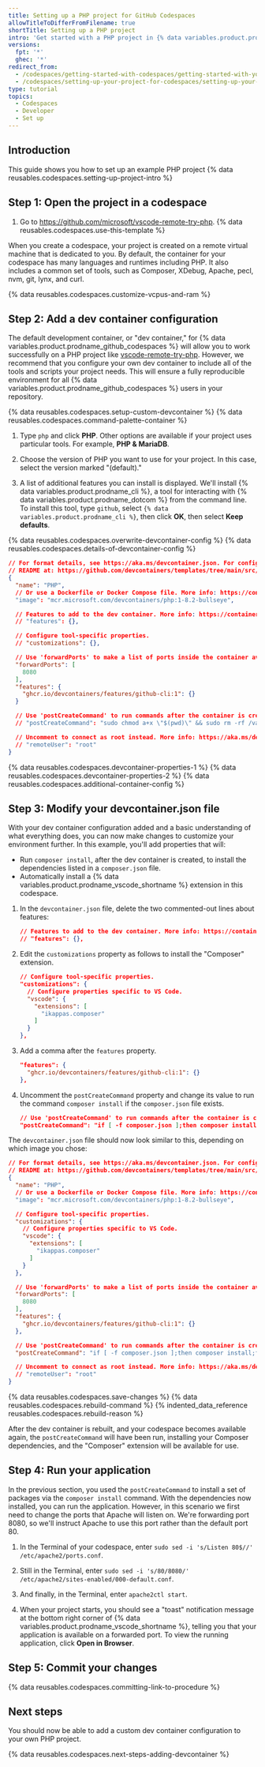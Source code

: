 ```yaml
---
title: Setting up a PHP project for GitHub Codespaces
allowTitleToDifferFromFilename: true
shortTitle: Setting up a PHP project
intro: 'Get started with a PHP project in {% data variables.product.prodname_github_codespaces %} by creating a custom dev container configuration.'
versions:
  fpt: '*'
  ghec: '*'
redirect_from:
  - /codespaces/getting-started-with-codespaces/getting-started-with-your-php-project-in-codespaces
  - /codespaces/setting-up-your-project-for-codespaces/setting-up-your-php-project-for-codespaces
type: tutorial
topics:
  - Codespaces
  - Developer
  - Set up
---
```


## Introduction

This guide shows you how to set up an example PHP project {% data reusables.codespaces.setting-up-project-intro %}

## Step 1: Open the project in a codespace

1. Go to https://github.com/microsoft/vscode-remote-try-php.
{% data reusables.codespaces.use-this-template %}

When you create a codespace, your project is created on a remote virtual machine that is dedicated to you. By default, the container for your codespace has many languages and runtimes including PHP. It also includes a common set of tools, such as Composer, XDebug, Apache, pecl, nvm, git, lynx, and curl.

{% data reusables.codespaces.customize-vcpus-and-ram %}

## Step 2: Add a dev container configuration

The default development container, or "dev container," for {% data variables.product.prodname_github_codespaces %} will allow you to work successfully on a PHP project like [vscode-remote-try-php](https://github.com/microsoft/vscode-remote-try-php). However, we recommend that you configure your own dev container to include all of the tools and scripts your project needs. This will ensure a fully reproducible environment for all {% data variables.product.prodname_github_codespaces %} users in your repository.

{% data reusables.codespaces.setup-custom-devcontainer %}
{% data reusables.codespaces.command-palette-container %}

1. Type `php` and click **PHP**. Other options are available if your project uses particular tools. For example, **PHP & MariaDB**.

1. Choose the version of PHP you want to use for your project. In this case, select the version marked "(default)."

1. A list of additional features you can install is displayed. We'll install {% data variables.product.prodname_cli %}, a tool for interacting with {% data variables.product.prodname_dotcom %} from the command line. To install this tool, type `github`, select `{% data variables.product.prodname_cli %}`, then click **OK**, then select **Keep defaults**.

{% data reusables.codespaces.overwrite-devcontainer-config %}
{% data reusables.codespaces.details-of-devcontainer-config %}

```json
// For format details, see https://aka.ms/devcontainer.json. For config options, see the
// README at: https://github.com/devcontainers/templates/tree/main/src/php
{
  "name": "PHP",
  // Or use a Dockerfile or Docker Compose file. More info: https://containers.dev/guide/dockerfile
  "image": "mcr.microsoft.com/devcontainers/php:1-8.2-bullseye",

  // Features to add to the dev container. More info: https://containers.dev/features.
  // "features": {},

  // Configure tool-specific properties.
  // "customizations": {},

  // Use 'forwardPorts' to make a list of ports inside the container available locally.
  "forwardPorts": [
    8080
  ],
  "features": {
    "ghcr.io/devcontainers/features/github-cli:1": {}
  }

  // Use 'postCreateCommand' to run commands after the container is created.
  // "postCreateCommand": "sudo chmod a+x \"$(pwd)\" && sudo rm -rf /var/www/html && sudo ln -s \"$(pwd)\" /var/www/html"

  // Uncomment to connect as root instead. More info: https://aka.ms/dev-containers-non-root.
  // "remoteUser": "root"
}
```

{% data reusables.codespaces.devcontainer-properties-1 %}
{% data reusables.codespaces.devcontainer-properties-2 %}
{% data reusables.codespaces.additional-container-config %}

## Step 3: Modify your devcontainer.json file

With your dev container configuration added and a basic understanding of what everything does, you can now make changes to customize your environment further. In this example, you'll add properties that will:

* Run `composer install`, after the dev container is created, to install the dependencies listed in a `composer.json` file.
* Automatically install a {% data variables.product.prodname_vscode_shortname %} extension in this codespace.

1. In the `devcontainer.json` file, delete the two commented-out lines about features:

   ```json
   // Features to add to the dev container. More info: https://containers.dev/features.
   // "features": {},
   ```

1. Edit the `customizations` property as follows to install the "Composer" extension.

   ```json copy
   // Configure tool-specific properties.
   "customizations": {
     // Configure properties specific to VS Code.
     "vscode": {
       "extensions": [
         "ikappas.composer"
       ]
     }
   },
   ```

1. Add a comma after the `features` property.

   ```json
   "features": {
     "ghcr.io/devcontainers/features/github-cli:1": {}
   },
   ```

1. Uncomment the `postCreateCommand` property and change its value to run the command `composer install` if the `composer.json` file exists.

   ```json copy
   // Use 'postCreateCommand' to run commands after the container is created.
   "postCreateCommand": "if [ -f composer.json ];then composer install;fi"
   ```

  The `devcontainer.json` file should now look similar to this, depending on which image you chose:

   ```json
   // For format details, see https://aka.ms/devcontainer.json. For config options, see the
   // README at: https://github.com/devcontainers/templates/tree/main/src/php
   {
     "name": "PHP",
     // Or use a Dockerfile or Docker Compose file. More info: https://containers.dev/guide/dockerfile
     "image": "mcr.microsoft.com/devcontainers/php:1-8.2-bullseye",

     // Configure tool-specific properties.
     "customizations": {
       // Configure properties specific to VS Code.
       "vscode": {
         "extensions": [
           "ikappas.composer"
         ]
       }
     },

     // Use 'forwardPorts' to make a list of ports inside the container available locally.
     "forwardPorts": [
       8080
     ],
     "features": {
       "ghcr.io/devcontainers/features/github-cli:1": {}
     },

     // Use 'postCreateCommand' to run commands after the container is created.
     "postCreateCommand": "if [ -f composer.json ];then composer install;fi"

     // Uncomment to connect as root instead. More info: https://aka.ms/dev-containers-non-root.
     // "remoteUser": "root"
   }
   ```

{% data reusables.codespaces.save-changes %}
{% data reusables.codespaces.rebuild-command %}
{% indented_data_reference reusables.codespaces.rebuild-reason %}

   After the dev container is rebuilt, and your codespace becomes available again, the `postCreateCommand` will have been run, installing your Composer dependencies, and the "Composer" extension will be available for use.

## Step 4: Run your application

In the previous section, you used the `postCreateCommand` to install a set of packages via the `composer install` command. With the dependencies now installed, you can run the application. However, in this scenario we first need to change the ports that Apache will listen on. We're forwarding port 8080, so we'll instruct Apache to use this port rather than the default port 80.

1. In the Terminal of your codespace, enter `sudo sed -i 's/Listen 80$//' /etc/apache2/ports.conf`.

1. Still in the Terminal, enter `sudo sed -i 's/80/8080/' /etc/apache2/sites-enabled/000-default.conf`.

1. And finally, in the Terminal, enter `apache2ctl start`.

1. When your project starts, you should see a "toast" notification message at the bottom right corner of {% data variables.product.prodname_vscode_shortname %}, telling you that your application is available on a forwarded port. To view the running application, click **Open in Browser**.

## Step 5: Commit your changes

{% data reusables.codespaces.committing-link-to-procedure %}

## Next steps

You should now be able to add a custom dev container configuration to your own PHP project.

{% data reusables.codespaces.next-steps-adding-devcontainer %}
